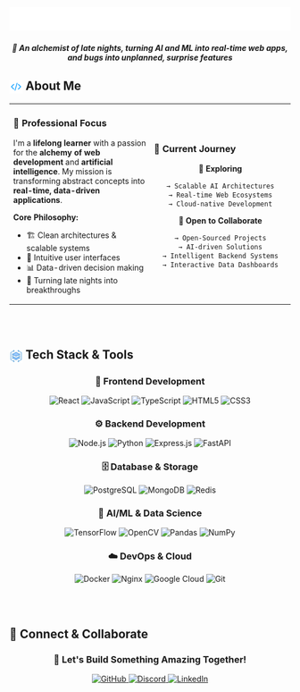 <div align="center">
  <img src="./assets/Intro.svg" alt="Typing SVG" />
</div>

<div align="center">
  <h4><em>🧪 An alchemist of late nights, turning AI and ML into real-time web apps, and bugs into unplanned, surprise features</em></h4>
</div>

## <img src="./assets/About-icon.svg" width="24" style="vertical-align: middle;"> About Me

<table>
<tr>
<td width="50%">

### 🚀 Professional Focus

I'm a **lifelong learner** with a passion for the **alchemy of web development** and **artificial intelligence**. My mission is transforming abstract concepts into **real-time, data-driven applications**.

**Core Philosophy:**

- 🏗️ Clean architectures & scalable systems
- 🎨 Intuitive user interfaces
- 📊 Data-driven decision making
- 🌙 Turning late nights into breakthroughs

</td>
<td width="50%">

### 🎯 Current Journey

<div align="center">

**🔭 Exploring**

```
→ Scalable AI Architectures
→ Real-time Web Ecosystems
→ Cloud-native Development
```

**🤝 Open to Collaborate**

```
→ Open-Sourced Projects
→ AI-driven Solutions
→ Intelligent Backend Systems
→ Interactive Data Dashboards
```

</div>

</td>
</tr>
</table>

<br/>

<br/>

## <img src="./assets/tech-icon.svg" width="24" style="vertical-align: middle;"> Tech Stack & Tools

<div align="center">

### 🎨 Frontend Development

![React](https://img.shields.io/badge/react-%2320232a.svg?style=for-the-badge&logo=react&logoColor=%2361DAFB)
![JavaScript](https://img.shields.io/badge/javascript-%23323330.svg?style=for-the-badge&logo=javascript&logoColor=%23F7DF1E)
![TypeScript](https://img.shields.io/badge/typescript-%23007ACC.svg?style=for-the-badge&logo=typescript&logoColor=white)
![HTML5](https://img.shields.io/badge/html5-%23E34F26.svg?style=for-the-badge&logo=html5&logoColor=white)
![CSS3](https://img.shields.io/badge/css3-%231572B6.svg?style=for-the-badge&logo=css3&logoColor=white)

### ⚙️ Backend Development

![Node.js](https://img.shields.io/badge/node.js-6DA55F?style=for-the-badge&logo=node.js&logoColor=white)
![Python](https://img.shields.io/badge/python-3670A0?style=for-the-badge&logo=python&logoColor=ffdd54)
![Express.js](https://img.shields.io/badge/express.js-%23404d59.svg?style=for-the-badge&logo=express&logoColor=%2361DAFB)
![FastAPI](https://img.shields.io/badge/FastAPI-005571?style=for-the-badge&logo=fastapi)

### 🗄️ Database & Storage

![PostgreSQL](https://img.shields.io/badge/postgres-%23316192.svg?style=for-the-badge&logo=postgresql&logoColor=white)
![MongoDB](https://img.shields.io/badge/MongoDB-%234ea94b.svg?style=for-the-badge&logo=mongodb&logoColor=white)
![Redis](https://img.shields.io/badge/redis-%23DD0031.svg?style=for-the-badge&logo=redis&logoColor=white)

### 🤖 AI/ML & Data Science

![TensorFlow](https://img.shields.io/badge/TensorFlow-%23FF6F00.svg?style=for-the-badge&logo=TensorFlow&logoColor=white)
![OpenCV](https://img.shields.io/badge/opencv-%23white.svg?style=for-the-badge&logo=opencv&logoColor=white)
![Pandas](https://img.shields.io/badge/pandas-%23150458.svg?style=for-the-badge&logo=pandas&logoColor=white)
![NumPy](https://img.shields.io/badge/numpy-%23013243.svg?style=for-the-badge&logo=numpy&logoColor=white)

### ☁️ DevOps & Cloud

![Docker](https://img.shields.io/badge/docker-%230db7ed.svg?style=for-the-badge&logo=docker&logoColor=white)
![Nginx](https://img.shields.io/badge/nginx-%23009639.svg?style=for-the-badge&logo=nginx&logoColor=white)
![Google Cloud](https://img.shields.io/badge/GoogleCloud-%234285F4.svg?style=for-the-badge&logo=google-cloud&logoColor=white)
![Git](https://img.shields.io/badge/git-%23F05033.svg?style=for-the-badge&logo=git&logoColor=white)

</div>

<br/>

<br/>

## 🤝 Connect & Collaborate

<div align="center">
  
### 💬 Let's Build Something Amazing Together!

<a href="https://github.com/Garvaansh" target="_blank" rel="noopener noreferrer">
  <img src="https://img.shields.io/badge/GitHub-181717?style=for-the-badge&logo=github&logoColor=white" alt="GitHub"/>
</a>
<a href="https://discord.com/users/980746832005189702" target="_blank" rel="noopener noreferrer">
  <img src="https://img.shields.io/badge/Discord-5865F2?style=for-the-badge&logo=discord&logoColor=white" alt="Discord"/>
</a>
<a href="https://www.linkedin.com/in/garvaansh-gupta-176358340" target="_blank" rel="noopener noreferrer">
  <img src="https://img.shields.io/badge/LinkedIn-0077B5?style=for-the-badge&logo=linkedin&logoColor=white" alt="LinkedIn"/>
</a>

<br/>
</div>
